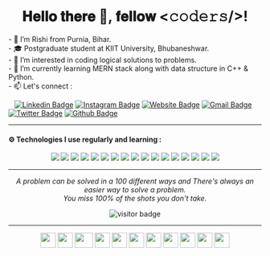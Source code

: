 <h1 align="center">
𝐇𝐞𝐥𝐥𝐨 𝐭𝐡𝐞𝐫𝐞 👋, 𝐟𝐞𝐥𝐥𝐨𝐰 <𝚌𝚘𝚍𝚎𝚛𝚜/>!
</h1>
- 👋 I’m Rishi from Purnia, Bihar. </br>
- 🎓 Postgraduate student at KIIT University, Bhubaneshwar. </br>
- 👀 I’m interested in coding logical solutions to problems. </br>
- 🌱 I’m currently learning MERN stack along with data structure in C++ & Python. </br>
- 📫 Let's connect : </br>

&nbsp;&nbsp;&nbsp;[![Linkedin Badge](https://img.shields.io/badge/-rishirajaman-blue?style=flat-square&logo=Linkedin&logoColor=white&link=https://www.linkedin.com/in/sriharikapu/)](https://www.linkedin.com/in/rishirajaman/)
[![Instagram Badge](https://img.shields.io/badge/-r.i.s.h.i.r.a.j-purple?style=flat-square&logo=Instagram&logoColor=white&link=https://www.instagram.com/r.i.s.h.i.r.a.j/)](https://www.instagram.com/sriharikapu/)
[![Website Badge](https://img.shields.io/badge/-rishiraj.codes-darkgreen?style=flat-square&logo=Safari&logoColor=white&link=http://sriharikapu.com)](http://www.rishiraj.codes/) [![Gmail Badge](https://img.shields.io/badge/-rishirajaman4@gmail.com-red?style=flat-square&logo=Gmail&logoColor=white&link=mailto:rishirajaman4@gmail.com)](mailto:rishirajaman4@gmail.com)
[![Twitter Badge](https://img.shields.io/badge/-rishiraj_aman-teal?style=flat-square&logo=Twitter&logoColor=white&link=https://www.twitter.com/rishiraj_aman)](https://www.twitter.com/rishiraj_aman)
[![Github Badge](https://img.shields.io/badge/-hellzom-black?style=flat-square&logo=github&logoColor=white&link=https://github.com/hellzom/)](https://github.com/hellzom/)

<hr>
<h4 align="left">
⚙️ Technologies I use regularly and learning :
</h4>
<p align="center">
   <img src="https://img.shields.io/badge/-Visual%20Studio%20Code-23A9F2?style=flat-square&logo=Visual%20Studio%20Code&logoColor=white"/>
   <img src="https://img.shields.io/badge/-Python-1572B6?style=flat-square&logo=Python&logoColor=white"/>
   <img src="https://img.shields.io/badge/-Java-FF5722?style=flat-square&logo=Java&logoColor=white"/>
   <img src="https://img.shields.io/badge/-C++-1572B6?style=flat-square&logo=Cpp&logoColor=white"/>
    <img src="https://img.shields.io/badge/-Github-181717?style=flat-square&logo=GitHub&logoColor=white"/>
    <img src="https://img.shields.io/badge/-Git-F44D27?style=flat-square&logo=Git&logoColor=white"/>
    <img src="https://img.shields.io/badge/-NPM-CB3837?style=flat-square&logo=NPM&logoColor=white"/>
    <img src="https://img.shields.io/badge/-Apache-D22128?style=flat-square&logo=Apache&logoColor=white"/>
    <img src="https://img.shields.io/badge/-Slack-E01563?style=flat-square&logo=Slack&logoColor=white"/>
    <img src="https://img.shields.io/badge/-MySQL-00BCD4?style=flat-square&logo=MySQL&logoColor=white"/>
     <img src="https://img.shields.io/badge/-MongoDB-009688?style=flat-square&logo=Mongodb&logoColor=white"/>
    <img src="https://img.shields.io/badge/-Laravel-F55247?style=flat-square&logo=Laravel&logoColor=white"/>
    <img src="https://img.shields.io/badge/-HTML5-E34F26?style=flat-square&logo=HTML5&logoColor=white"/>
    <img src="https://img.shields.io/badge/-ReactJS-009688?style=flat-square&logo=React&logoColor=white"/>
       <img src="https://img.shields.io/badge/-ExpressJS-607D8B?style=flat-square&logo=Express&logoColor=white"/>
    <img src="https://img.shields.io/badge/-CSS3-1572B6?style=flat-square&logo=CSS3&logoColor=white"/>
    <img src="https://img.shields.io/badge/-Google%20Cloud-4285F4?style=flat-square&logo=Google%20Cloud&logoColor=white"/>

 
 <hr>
<p align="center">
   <i>A problem can be solved in a 100 different ways and There's always an easier way to solve a problem.</i>
   <br>
   <i>You miss 100% of the shots you don't take.</i>
   </p>
   <p  align="center"><img src="https://visitor-badge.laobi.icu/badge?page_id=hellzom.hellzom" alt="visitor badge"/></p>

<hr>
 
 <div align="center">
    <img src="https://cultofthepartyparrot.com/parrots/hd/githubparrot.gif" width="30" height="30"/>
    <img src="https://cultofthepartyparrot.com/flags/hd/indiaparrot.gif" width="30" height="30"/>
    <img src="https://cultofthepartyparrot.com/parrots/asyncparrot.gif" width="36" height="30"/>
    <img src="https://cultofthepartyparrot.com/parrots/exceptionallyfastparrot.gif" width="30" height="30"/>
    <img src="https://cultofthepartyparrot.com/parrots/hd/60fpsparrot.gif" width="30" height="30"/>
    <img src="https://cultofthepartyparrot.com/parrots/hd/jumpingparrot.gif" width="30" height="30"/>
    <img src="https://cultofthepartyparrot.com/parrots/hd/pirateparrot.gif" width="30" height="30"/>
    <img src="https://cultofthepartyparrot.com/parrots/hd/footballparrot.gif" width="30" height="30"/>
    <img src="https://cultofthepartyparrot.com/parrots/hd/illuminatiparrot.gif" width="30" height="30"/>
    <img src="https://cultofthepartyparrot.com/parrots/hd/hypnoparrotdark.gif" width="30" height="30"/>
    <img src="https://cultofthepartyparrot.com/parrots/hd/mustacheparrot.gif" width="30" height="30"/>
   
</div>

